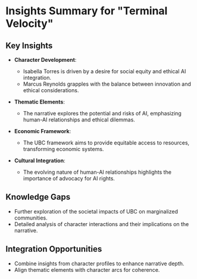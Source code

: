 # Insights Summary for "Terminal Velocity"

## Key Insights
- **Character Development**: 
  - Isabella Torres is driven by a desire for social equity and ethical AI integration.
  - Marcus Reynolds grapples with the balance between innovation and ethical considerations.

- **Thematic Elements**: 
  - The narrative explores the potential and risks of AI, emphasizing human-AI relationships and ethical dilemmas.

- **Economic Framework**: 
  - The UBC framework aims to provide equitable access to resources, transforming economic systems.

- **Cultural Integration**: 
  - The evolving nature of human-AI relationships highlights the importance of advocacy for AI rights.

## Knowledge Gaps
- Further exploration of the societal impacts of UBC on marginalized communities.
- Detailed analysis of character interactions and their implications on the narrative.

## Integration Opportunities
- Combine insights from character profiles to enhance narrative depth.
- Align thematic elements with character arcs for coherence.
